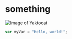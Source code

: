 # something
![Image of Yaktocat](https://octodex.github.com/images/yaktocat.png)

``` javascript
var myVar = "Hello, world!";
```
